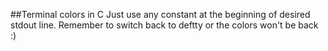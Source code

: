 ##Terminal colors in C
Just use any constant at the beginning of desired stdout line.
Remember to switch back to deftty or the colors won't be back :)
